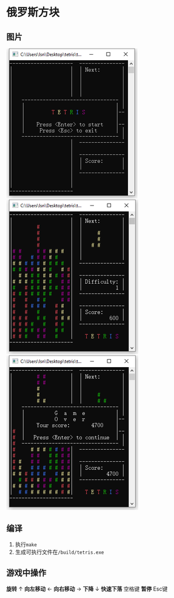 # 俄罗斯方块
## 图片
![游戏开始](https://github.com/lsn42/tetris/blob/master/image/game_start.png)![游戏中](https://github.com/lsn42/tetris/blob/master/image/gaming.png)![游戏结束](https://github.com/lsn42/tetris/blob/master/image/game_over.png)
## 编译
1. 执行`make`
1. 生成可执行文件在`/build/tetris.exe`

## 游戏中操作
__旋转__ ↑
__向左移动__ ←
__向右移动__ →
__下降__ ↓
__快速下落__ 空格键
__暂停__ Esc键
